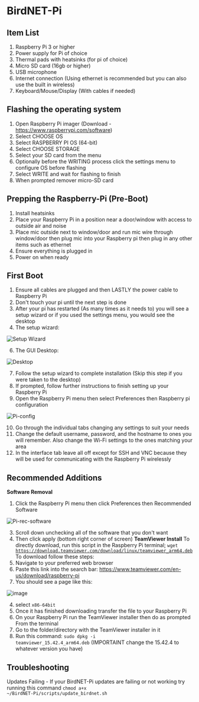 # BirdNET-Pi
## Item List
1. Raspberry Pi 3 or higher
2. Power supply for Pi of choice
3. Thermal pads with heatsinks (for pi of choice)
4. Micro SD card (16gb or higher)
5. USB microphone
6. Internet connection (Using ethernet is recommended but you can also use the built in wireless)
7. Keyboard/Mouse/Display (With cables if needed)

## Flashing the operating system
1. Open Raspberry Pi imager (Download - https://www.raspberrypi.com/software)
2. Select CHOOSE OS
3. Select RASPBERRY PI OS (64-bit)
4. Select CHOOSE STORAGE
5. Select your SD card from the menu
6. Optionally before the WRITING process click the settings menu to configure OS before flashing
7. Select WRITE and wait for flashing to finish
8. When prompted remover micro-SD card

## Prepping the Raspberry-Pi (Pre-Boot)
1. Install heatsinks
2. Place your Raspberry Pi in a position near a door/window with access to outside air and noise
3. Place mic outside next to window/door and run mic wire through window/door then plug mic into your Raspberry pi then plug in any other items such as ethernet
4. Ensure everything is plugged in
5. Power on when ready

## First Boot
1. Ensure all cables are plugged and then LASTLY the power cable to Raspberry Pi
2. Don't touch your pi until the next step is done
3. After your pi has restarted (As many times as it needs to) you will see a setup wizard or if you used the settings menu, you would see the desktop
4. The setup wizard:

![Setup Wizard](https://github.com/JezzComputers/BirdNET-Pi/assets/129046176/bbcddef9-2dce-48be-a8f4-b7fa6aac09e9)

6. The GUI Desktop:

![Desktop](https://github.com/JezzComputers/BirdNET-Pi/assets/129046176/d7bd8a91-d461-4644-a1e4-d2dbac4db6cf)

7. Follow the setup wizard to complete installation (Skip this step if you were taken to the desktop)
8. If prompted, follow further instructions to finish setting up your Raspberry Pi
9. Open the Raspberry Pi menu then select Preferences then Raspberry pi configuration

![Pi-config](https://github.com/JezzComputers/BirdNET-Pi/assets/129046176/1370a769-f7ba-4dd2-9396-f23a2c702f56)

10. Go through the individual tabs changing any settings to suit your needs
11. Change the default username, password, and the hostname to ones you will remember. Also change the Wi-Fi settings to the ones matching your area
12. In the interface tab leave all off except for SSH and VNC because they will be used for communicating with the Raspberry Pi wirelessly

## Recommended Additions
**Software Removal**
1. Click the Raspberry Pi menu then click Preferences then Recommended Software

![Pi-rec-software](https://github.com/JezzComputers/BirdNET-Pi/assets/129046176/7ef131c7-e6d2-4f22-95be-b037b28196c2)

3. Scroll down unchecking all of the software that you don't want
4. Then click apply (bottom right corner of screen)
**TeamViewer Install**
To directly download, run this script in the Raspberry Pi terminal; <code>wget https://download.teamviewer.com/download/linux/teamviewer_arm64.deb</code>
To download follow these steps:
1. Navigate to your preferred web browser
2. Paste this link into the search bar: https://www.teamviewer.com/en-us/download/raspberry-pi
3. You should see a page like this:

![image](https://github.com/JezzComputers/BirdNET-Pi/assets/129046176/f97cd7da-042c-41e9-8e09-f7b14be22a9c)

4. select <code>x86-64bit</code>
5. Once it has finished downloading transfer the file to your Raspberry Pi
6. On your Raspberry Pi run the TeamViewer installer then do as prompted
From the terminal
1. Go to the folder/directory with the TeamViewer installer in it
2. Run this command: <code>sudo dpkg -i teamviewer_15.42.4_arm64.deb</code> (IMPORTAINT change the 15.42.4 to whatever version you have)

## Troubleshooting
Updates Failing - If your BirdNET-Pi updates are failing or not working try running this command <code>chmod a+x ~/BirdNET-Pi/scripts/update_birdnet.sh</code>
